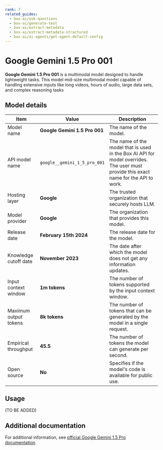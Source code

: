 ```yaml
---
rank: 7
related_guides:
  - box-ai/ask-questions
  - box-ai/generate-text
  - box-ai/extract-metadata
  - box-ai/extract-metadata-structured
  - box-ai/ai-agents/get-agent-default-config
---
```


# Google Gemini 1.5 Pro 001

**Google Gemini 1.5 Pro 001** is a multimodal model designed to handle lightweight tasks. This model mid-size multimodal model capable of handling extensive inputs like long videos, hours of audio, large data sets, and complex reasoning tasks

## Model details

| Item  | Value | Description |
|-----------|----------|----------|
|Model name|**Google Gemini 1.5 Pro 001**| The name of the model. | 
|API model name|`google__gemini_1_5_pro_001`| The name of the model that is used in the Box AI API for model overrides. The user must provide this exact name for the API to work. |
|Hosting layer| **Google** | The trusted organization that securely hosts LLM. |
|Model provider|**Google**| The organization that provides this model. |
|Release date|**February 15th 2024** | The release date for the model.|
|Knowledge cutoff date| **November 2023**| The date after which the model does not get any information updates. |
|Input context window |**1m tokens**| The number of tokens supported by the input context window.| 
|Maximum output tokens |**8k tokens** |The number of tokens that can be generated by the model in a single request.| 
|Empirical throughput| **45.5** | The number of tokens the model can generate per second.|
|Open source | **No** | Specifies if the model's code is available for public use.|

## Usage

(TO BE ADDED)

## Additional documentation

For additional information, see [official Google Gemini 1.5 Pro documentation][vertex-ai-gemini-models].

[vertex-ai-gemini-models]: https://cloud.google.com/vertex-ai/generative-ai/docs/learn/models#gemini-models